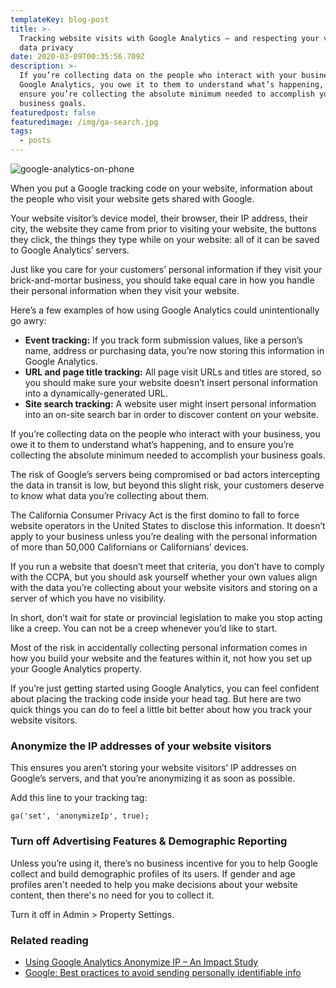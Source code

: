 ```yaml
---
templateKey: blog-post
title: >-
  Tracking website visits with Google Analytics — and respecting your visitors'
  data privacy
date: 2020-03-09T00:35:56.709Z
description: >-
  If you’re collecting data on the people who interact with your business via
  Google Analytics, you owe it to them to understand what’s happening, and to
  ensure you’re collecting the absolute minimum needed to accomplish your
  business goals.
featuredpost: false
featuredimage: /img/ga-search.jpg
tags:
  - posts
---
```

![google-analytics-on-phone](/img/ga-search.jpg)

When you put a Google tracking code on your website, information about the people who visit your website gets shared with Google. 

Your website visitor’s device model, their browser, their IP address, their city, the website they came from prior to visiting your website, the buttons they click, the things they type while on your website: all of it can be saved to Google Analytics’ servers.

Just like you care for your customers’ personal information if they visit your brick-and-mortar business, you should take equal care in how you handle their personal information when they visit your website.

Here’s a few examples of how using Google Analytics could unintentionally go awry:

* **Event tracking:** If you track form submission values, like a person’s name, address or purchasing data, you’re now storing this information in Google Analytics. 
* **URL and page title tracking:** All page visit URLs and titles are stored, so you should make sure your website doesn’t insert personal information into a dynamically-generated URL.
* **Site search tracking:** A website user might insert personal information into an on-site search bar in order to discover content on your website.

If you’re collecting data on the people who interact with your business, you owe it to them to understand what’s happening, and to ensure you’re collecting the absolute minimum needed to accomplish your business goals.

The risk of Google’s servers being compromised or bad actors intercepting the data in transit is low, but beyond this slight risk, your customers deserve to know what data you’re collecting about them.

The California Consumer Privacy Act is the first domino to fall to force website operators in the United States to disclose this information. It doesn’t apply to your business unless you’re dealing with the personal information of more than 50,000 Californians or Californians’ devices.

If you run a website that doesn’t meet that criteria, you don’t have to comply with the CCPA, but you should ask yourself whether your own values align with the data you’re collecting about your website visitors and storing on a server of which you have no visibility.

In short, don’t wait for state or provincial legislation to make you stop acting like a creep. You can not be a creep whenever you’d like to start.

Most of the risk in accidentally collecting personal information comes in how you build your website and the features within it, not how you set up your Google Analytics property.

If you’re just getting started using Google Analytics, you can feel confident about placing the tracking code inside your head tag. But here are two quick things you can do to feel a little bit better about how you track your website visitors.

### Anonymize the IP addresses of your website visitors

This ensures you aren’t storing your website visitors’ IP addresses on Google’s servers, and that you’re anonymizing it as soon as possible.

Add this line to your tracking tag:

```
ga('set', 'anonymizeIp', true);
```

### Turn off Advertising Features & Demographic Reporting

Unless you’re using it, there’s no business incentive for you to help Google collect and build demographic profiles of its users. If gender and age profiles aren't needed to help you make decisions about your website content, then there's no need for you to collect it.

Turn it off in Admin > Property Settings.

### Related reading

* [Using Google Analytics Anonymize IP – An Impact Study](https://brianclifton.com/blog/2018/06/19/impact-of-anonymizeip/)
* [Google: Best practices to avoid sending personally identifiable info](https://support.google.com/analytics/answer/6366371?hl=en)
